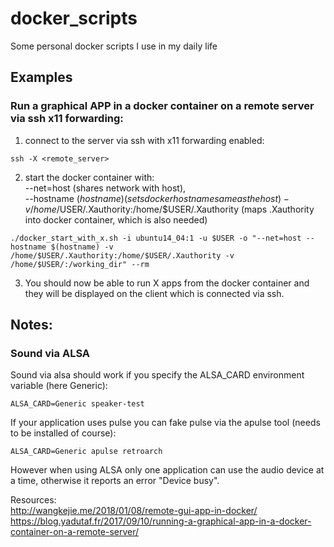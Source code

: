 # docker_scripts  

Some personal docker scripts I use in my daily life  

## Examples  

### Run a graphical APP in a docker container on a remote server via ssh x11 forwarding:  

1. connect to the server via ssh with x11 forwarding enabled:  

```console
ssh -X <remote_server>  
```

2. start the docker container with:  
    --net=host (shares network with host),  
    --hostname $(hostname) (sets docker hostname same as the host)  
    -v /home/$USER/.Xauthority:/home/$USER/.Xauthority  (maps .Xauthority into docker container, which is also needed)  
```console
./docker_start_with_x.sh -i ubuntu14_04:1 -u $USER -o "--net=host --hostname $(hostname) -v /home/$USER/.Xauthority:/home/$USER/.Xauthority -v /home/$USER/:/working_dir" --rm  
```

3. You should now be able to run X apps from the docker container and they will be displayed on the client which is connected via ssh. 

## Notes: 
### Sound via ALSA
Sound via alsa should work if you specify the ALSA_CARD environment variable (here Generic):
```console
ALSA_CARD=Generic speaker-test
```

If your application uses pulse you can fake pulse via the apulse tool (needs to be installed of course):
```console
ALSA_CARD=Generic apulse retroarch
```

However when using ALSA only one application can use the audio device at a time, otherwise it reports an error "Device busy".


Resources:  
http://wangkejie.me/2018/01/08/remote-gui-app-in-docker/  
https://blog.yadutaf.fr/2017/09/10/running-a-graphical-app-in-a-docker-container-on-a-remote-server/  

